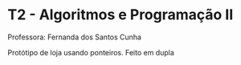 # T2 - Algoritmos e Programação II
Professora: Fernanda dos Santos Cunha

Protótipo de loja usando ponteiros. Feito em dupla
